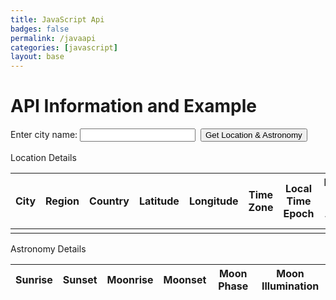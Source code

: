 ```yaml
---
title: JavaScript Api
badges: false
permalink: /javaapi
categories: [javascript]
layout: base
---
```

<script>
    function testButtonClick(city) {
        if (!city.trim()) {
            alert("Enter a city.");
            return;
        }
        const resultContainer = document.getElementById("astronomy");
        resultContainer.innerHTML = "";
        const url = "https://weatherapi-com.p.rapidapi.com/astronomy.json?q=" + city;
        const headers = {
            method: 'GET',
            mode: 'cors',
            cache: 'default',
            credentials: 'omit',
            headers: {
                'Content-Type': 'application/json',
                'X-RapidAPI-Key': '0b6ef107f7msh5606de624633ceap17521ejsn27566d20ff5b',
                'X-RapidAPI-Host': 'weatherapi-com.p.rapidapi.com'
            },
        };
        fetch(url, headers)
        .then(response => {
            if (response.status !== 200) {
                const errorMsg = 'Database response error: ' + response.status;
                console.log(errorMsg);
            }
            response.json().then(data => {
                console.log(data);
                console.log(data.location)
                document.getElementById("name").innerHTML = data.location.name;
                document.getElementById("region").innerHTML = data.location.region;
                document.getElementById("country").innerHTML = data.location.country;
                document.getElementById("lat").innerHTML = data.location.lat;
                document.getElementById("lon").innerHTML = data.location.lon;
                document.getElementById("tz_id").innerHTML = data.location.tz_id;
                document.getElementById("localtime_epoch").innerHTML = data.location.localtime_epoch;
                document.getElementById("localtime").innerHTML = data.location.localtime;
                const tr = document.createElement("tr");
                const sunrise = document.createElement("td");
                const sunset = document.createElement("td");
                const moonrise = document.createElement("td");
                const moonset = document.createElement("td");
                const moon_phase = document.createElement("td");
                const moon_illumination = document.createElement("td");
                sunrise.innerHTML = data.astronomy.astro.sunrise;
                sunset.innerHTML = data.astronomy.astro.sunset;
                moonrise.innerHTML = data.astronomy.astro.moonrise;
                moonset.innerHTML = data.astronomy.astro.moonset;
                moon_phase.innerHTML = data.astronomy.astro.moon_phase;
                moon_illumination.innerHTML = data.astronomy.astro.moon_illumination;
                tr.appendChild(sunrise);
                tr.appendChild(sunset);
                tr.appendChild(moonrise);
                tr.appendChild(moonset);
                tr.appendChild(moon_phase);
                tr.appendChild(moon_illumination);
                resultContainer.appendChild(tr);
            })
        })
    }
</script>
<body>
<h1>API Information and Example</h1>
<label for="city">Enter city name:</label>
<input type="text" id="city" name="city">&nbsp;&nbsp;<input type="button" value="Get Location & Astronomy" onclick="testButtonClick(document.getElementById('city').value)">
<br><br>
<table>
  <thead>Location Details
  <tr>
    <th>City</th>
    <th>Region</th>
    <th>Country</th>
    <th>Latitude</th>
    <th>Longitude</th>
    <th>Time Zone</th>
    <th>Local Time Epoch</th>
    <th>Local Date and Time</th>
  </tr>
  </thead>
  <tbody>
    <td id="name"></td>
    <td id="region"></td>
    <td id="country"></td>
    <td id="lat"></td>
    <td id="lon"></td>
    <td id="tz_id"></td>
    <td id="localtime_epoch"></td>
    <td id="localtime"></td>
  </tbody>
</table>
<table>
    <thead>Astronomy Details
    <tr>
        <th>Sunrise</th>
        <th>Sunset</th>
        <th>Moonrise</th>
        <th>Moonset</th>
        <th>Moon Phase</th>
        <th>Moon Illumination</th>
    </tr>
    </thead>
    <tbody id="astronomy">
    </tbody>
</table>